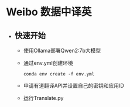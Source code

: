 # Weibo 数据中译英

- ## 快速开始

  - 使用Ollama部署Qwen2:7b大模型

  - 通过env.yml创建环境

    ```shell
    conda env create -f env.yml
    ```

  - 申请有道翻译API并设置自己的密钥和应用ID

  - 运行Translate.py

  

